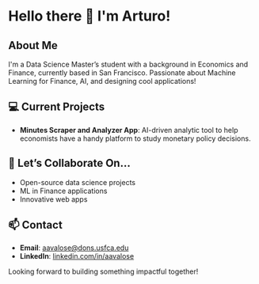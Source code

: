 # Hello there 👋 I'm Arturo!

## About Me
I'm a Data Science Master’s student with a background in Economics and Finance, currently based in San Francisco. Passionate about Machine Learning for Finance, AI, and designing cool applications!


## 💻 Current Projects
- **Minutes Scraper and Analyzer App**: AI-driven analytic tool to help economists have a handy platform to study monetary policy decisions.

## 👯 Let’s Collaborate On...
- Open-source data science projects
- ML in Finance applications
- Innovative web apps

## 📫 Contact
- **Email**: [aavalose@dons.usfca.edu](mailto:aavalose@dons.usfca.edu)
- **LinkedIn**: [linkedin.com/in/aavalose](https://linkedin.com/in/aavalose)

Looking forward to building something impactful together!
